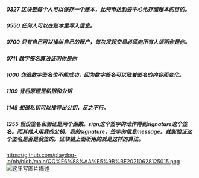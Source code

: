 ##### 0327 区块链每个人可以保存一个账本，比特币达到去中心化存储账本的目的。
##### 0550 任何人可以在账本里写入信息。
##### 0700 只有自己可以操纵自己的账户，每次发起交易必须向所有人证明你是你。
##### 0711 数字签名算法证明你是你
##### 1000 伪造数字签名也不能成功，因为数字签名可以随着签名的内容而变化。
##### 1109 背后原理是私钥和公钥
##### 1145 知道私钥可以推导出公钥，反之不行。
##### 1255 假设签名和验证是两个函数。sign这个签字的动作得到signature这个签名。而其他人用我的公钥，我的signature，签字的信息message。就能验证这个签名是否是我签的。区块链上面所用的就是这样的算法。
https://github.com/playdog-io/ph/blob/main/QQ%E6%88%AA%E5%9B%BE20210628125015.png
![这里写图片描述](https://github.com/playdog-io/ph/blob/main/QQ%E6%88%AA%E5%9B%BE20210628125015.png)